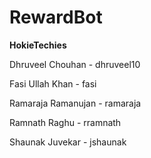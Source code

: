 # RewardBot

**HokieTechies**

Dhruveel Chouhan - dhruveel10

Fasi Ullah Khan - fasi

Ramaraja Ramanujan - ramaraja

Ramnath Raghu - rramnath

Shaunak Juvekar - jshaunak
